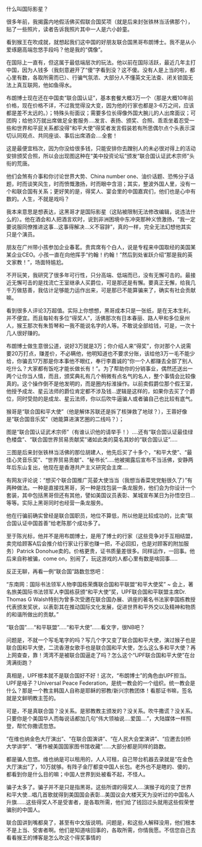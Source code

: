 什么叫国际影星？

很多年前，我揭露内地假活佛买假联合国奖项（就是后来封张铁林当活佛那个），贴了一些照片，读者告诉我照片其中一人是六小龄童。

看到猴王在吹成就，就想起我们这中国的好朋友联合国黑哥布朗博士。我不是从小爱琢磨高端忽悠手段吗？他是我的“偶像”。

在国际上一直有，但这属于最低端层次的玩法。他以前在国际活跃，最近几年主打中国，因为人钱多（我刻意避开了“傻”字看到没？这不傻。没有人是上当的啦，都心里有数，各取所需而已）、行骗气氛浓、大部分人不懂英文无法查、闭关锁国无法上真互联网，他如鱼得水。

布朗博士现在还在中国卖“联合国认证”，基本套餐大概3万一个（那是大概10年前价格，现在价格不详，不过我觉得没大变，因为他的行家也都是3-6万之间，应该都是差不太远的。）；特殊头衔面议；需要多位长得像外国大腕儿的人出席面议；可团购；给他3万就出席做足全套服务....发言、表扬、颁奖、合照、乖乖坐着忍受一些和世界和平屁关系都没得“和平大使”得奖者发言假装若有所思偶尔点个头表示深切认同观点、共同座谈、事后出席酒会....全套！

这是最便宜档次，因为你没给很多钱，只能安排你去蹭别人的未必很对得上的活动安排颁奖合照，所以会出现图这种在“美中投资论坛”颁发“联合国认证武术宗师”头衔的荒唐。

他们会煞有介事和你讨论世界大势、China number one、油价话题、恐怖分子话题，时而谈笑风生，时而愤慨激扬，时而眼中含泪；其实，整波外国人里，没有一个和联合国有关系；更好笑的是，得奖人、宴会里的中国嘉宾们，他们也是心中有数的。人生，不就是戏吗？

我本来意思是想表达，这黑哥才是国际影星（这贴被限制无法修改编辑，说违法什么的）。他在酒会和人把酒言欢时，说到非洲困境中东冲突那种义愤激扬，“我一定要说服同僚推进这事...这事得解决...义不容辞”，真的一样，完全无法幻想他其实只是个演员。

朋友在广州带小孩参加企业春茗。贵宾席有个白人，说是专程来中国取经的美国某某企业CEO。小孩一直在向他挥手“约翰！约翰！”然后到处雀跃介绍“那是我的英文家教！”，场面特尴尬。

不开玩笑，我研究了很多年可行性，只分高端、低端而已，没有无懈可击的。最接近无懈可击的是找流亡王室继承人买爵位，可是那还是有懈。要真正无懈，给我几千万做慈善，我估计足够能力运作出来，可是那已不能算骗来了，确实有社会贡献嘛。

看到很多人评论3万超值。实际上你想想，黑哥成本只是一张纸，是在无本生利，并不便宜。而且每轮有多位“得奖人”，活佛那次有日本春丽、路人甲和多位泉州人，猴王那次有朱哲琴和一我不能说名字的人等。不敢说全部给钱，可是，一次十几人很好赚的。

布朗博士做生意很公道，说好3万就是3万；你介绍人来“得奖”，你对那个人说需要20万打点，赚差价，不必瞒他，他明知道也不要求分账，该给他3万一毛不能少给，你骗去17万那是你本事他不眼红，奉行李嘉诚的“你一个人都赚去全部了别人吃什么？大家都有饭吃才能长做长有！”。为了帮助你的分销事业，偶然还送出一两个让你当人情，而且，颁奖典礼有几个稍微有点名气的名人，整个事情会比较像真的。这个操作倒不是他发明的，而是圈内标淮操作。以前卖假爵位那个假王室，他授予成龙、星云法师的爵位肯定都不涉及钱...逻辑是这样的，如果你去买了个爵位，同时受勋的是成龙、星云法师，你以后吹牛逼骗人或者骗自己也比较有底气。

猴哥是“联合国和平大使”（他是解体苏联还是拆了核弹救了地球？），王蓉好像是“联合国音乐奖”（她能算进演艺圈的二线吗？）；

图是“联合国认证武术宗师”（有谁认识他的请举手！）....还有“联合国认证最佳绿色楼盘”、“联合国世界贸易贡献奖”诸如此类的莫名其妙的“联合国认证”.....

三图是后来封张铁林当活佛的那位胡建人，他先后买了十多个，“和平大使”、“最佳心灵音乐奖”、“世界贸易贡献”、“秘书长”.....他被揭露后宣布不当活佛，安静两年后东山复出，他现在是香港共产主义研究会主席....

有网友评论说：“想买个联合国推广芫荽大使当当（我想当香菜党党魁很久了）”有两种做法。一种是直接找黑哥，另一种是找包装一条龙服务，他们会为你设计一个套装，其中包括黑哥但还有其他，譬如美国议员表彰、某城宣布某日为孙悟空日…等等。实际上黑哥同时也经营一条龙服务。

他在行骗前确实曾经是联合国职员，地位不算低，所以他是比较成功的，比卖“联合国认证中国首善”给老陈那个成功多了。

至于陈光标，他并不是用布朗博士，是用了博士的行家（这些竞争对手互相结盟，卖完给顾客A后会推介给行家让行家也赚一把，不必回扣，也是对顾客的附加服务）Patrick Donohue卖的。价格更贵，证书质量差很多。同样运作，一回事。他后来自称被骗，come on，别闹了，玩这游戏的人都心里有数是啥回事.....

反正无聊，再看一例“联合国”路数忽悠吧：

“东南网：国际书法领军人物李国栋荣膺联合国和平联盟“和平大使奖” ~ 会上，著名旅美国际书法领军人李国栋获颁“和平大使”奖，UPF联合国和平联盟主席Dr. Thomas G Walsh特别为曾多次受邀在联合国办展、讲座的著名书法家李国栋教授代表颁发奖状，以表彰其在推动国际文化发展，促进世界和平外交以及精神和物质的和谐所做出的贡献。”

“联合国”.....“和平联盟”.....“和平大使”......看文字，很NB吧？

问题是，不就一个写毛笔字的吗？写几个字又变了联合国和平大使，演过猴子也是联合国和平大使，二流香港女歌手也是联合国和平大使，怎么这么多和平大使？再上网查查，靠！湾湾不是被联合国逼走了吗？怎么这个“UPF联合国和平大使”在台湾满街跑？

真相是，UPF根本就不是联合国好不好！这次，“布朗博士”的角色由UPF担当。UPF是啥子？Universal Peace Federation，是统一教会的一个组织。统一教会是什么？那是一个教主韩国人自称是耶稣的邪教/新兴宗教团体！看那证书嘛，签名就是文鲜明教主签的。

可是，不是真联合国？没关系。是邪教教主颁发的？没关系。吹牛撒谎？没关系。只要你是个美国华人而每说话都加几句“伟大领袖说....爱国....”，大陆媒体一样照登，帮忙你撒谎忽悠。

“在维也纳金色大厅演出”、“在联合国演讲”、“在人民大会堂演讲”、“应邀去剑桥大学讲学”、“著作被美国国家图书馆收藏”......大部分都是同样的路数。

都是骗人忽悠。维也纳是可以租用的，人人可租，自己带台机器去录就是“在金色大厅演出”了，10万就够。有阵子金厅都变中国人长包。老外也不是瞎的、傻的，都看到你是什么目的嘛；中国人世界到处被看不起，不怪人。

骗子太多了。骗子并不是只是指黑哥。这些所谓的得奖人....演猴子戏的变了世界和平大使...唱几首歌就得到美国国会表彰...美国议会大楼天天为没听过的中国名人升旗......这些得奖人不是受害者，是各取所需，他们给了钱回过头就用这些假荣誉骗别的中国人。

联合国讲到嘴都臭了，甚至有中文版说明。问题是，和这些人解释没用，他们根本不是上当、受害者啊。他们是知道啥回事的，各取所需，你情我愿。不信您自己去看看猴王的博客是怎么吹这个得奖事情的
